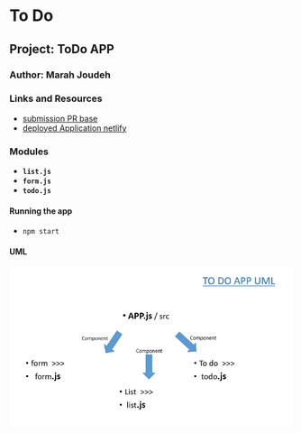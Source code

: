# To Do 

## Project: ToDo APP

### Author: Marah Joudeh

### Links and Resources

- [submission PR base](https://github.com/marah-401-advanced-javascript/todo-react/pull/1)
- [deployed Application netlify](https://todo-react-marah.netlify.app/)

### Modules

- **`list.js`**
- **`form.js`**
- **`todo.js`**


#### Running the app

- `npm start`


#### UML
![UML](/assets/todo.PNG)





